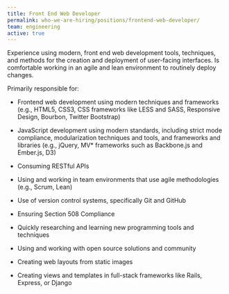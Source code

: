 ```yaml
---
title: Front End Web Developer
permalink: who-we-are-hiring/positions/frontend-web-developer/
team: engineering
active: true
---
```


Experience using modern, front end web development tools, techniques, and
methods for the creation and deployment of user-facing interfaces. Is
comfortable working in an agile and lean environment to routinely deploy
changes.

Primarily responsible for:

-   Frontend web development using modern techniques and frameworks
(e.g., HTML5, CSS3, CSS frameworks like LESS and SASS, Responsive
Design, Bourbon, Twitter Bootstrap)

-   JavaScript development using modern standards, including strict mode
compliance, modularization techniques and tools, and frameworks
and libraries (e.g., jQuery, MV\* frameworks such as Backbone.js
and Ember.js, D3)

-   Consuming RESTful APIs

-   Using and working in team environments that use agile methodologies
(e.g., Scrum, Lean)

-   Use of version control systems, specifically Git and GitHub

-   Ensuring Section 508 Compliance

-   Quickly researching and learning new programming tools and
techniques

-   Using and working with open source solutions and community

-   Creating web layouts from static images

-   Creating views and templates in full-stack frameworks like Rails,
Express, or Django
